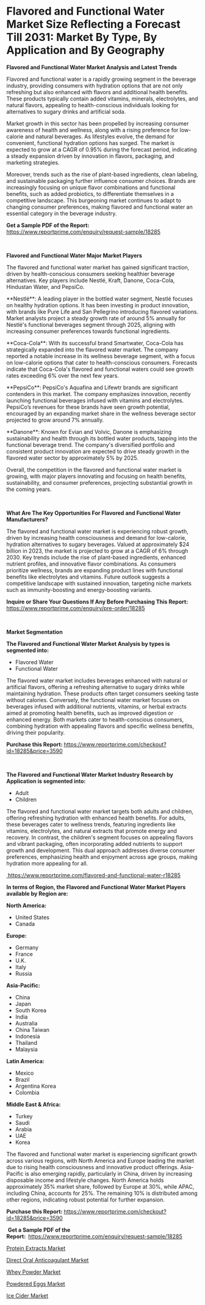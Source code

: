 <p><h1>Flavored and Functional Water Market Size Reflecting a Forecast Till 2031: Market By Type, By Application and By Geography</h1></p><p><strong>Flavored and Functional Water Market Analysis and Latest Trends</strong></p>
<p><p>Flavored and functional water is a rapidly growing segment in the beverage industry, providing consumers with hydration options that are not only refreshing but also enhanced with flavors and additional health benefits. These products typically contain added vitamins, minerals, electrolytes, and natural flavors, appealing to health-conscious individuals looking for alternatives to sugary drinks and artificial soda.</p><p>Market growth in this sector has been propelled by increasing consumer awareness of health and wellness, along with a rising preference for low-calorie and natural beverages. As lifestyles evolve, the demand for convenient, functional hydration options has surged. The market is expected to grow at a CAGR of 0.95% during the forecast period, indicating a steady expansion driven by innovation in flavors, packaging, and marketing strategies. </p><p>Moreover, trends such as the rise of plant-based ingredients, clean labeling, and sustainable packaging further influence consumer choices. Brands are increasingly focusing on unique flavor combinations and functional benefits, such as added probiotics, to differentiate themselves in a competitive landscape. This burgeoning market continues to adapt to changing consumer preferences, making flavored and functional water an essential category in the beverage industry.</p></p>
<p><strong>Get a Sample PDF of the Report:&nbsp;</strong> <a href="https://www.reportprime.com/enquiry/request-sample/18285?utm_campaign=100&utm_medium=2&utm_source=Github&utm_content=ia&utm_term=21112024&utm_id=flavored-and-functional-water">https://www.reportprime.com/enquiry/request-sample/18285</a></p>
<p>&nbsp;</p>
<p><strong>Flavored and Functional Water Major Market Players</strong></p>
<p><p>The flavored and functional water market has gained significant traction, driven by health-conscious consumers seeking healthier beverage alternatives. Key players include Nestlé, Kraft, Danone, Coca-Cola, Hindustan Water, and PepsiCo.</p><p>**Nestlé**: A leading player in the bottled water segment, Nestlé focuses on healthy hydration options. It has been investing in product innovation, with brands like Pure Life and San Pellegrino introducing flavored variations. Market analysts project a steady growth rate of around 5% annually for Nestlé's functional beverages segment through 2025, aligning with increasing consumer preferences towards functional ingredients.</p><p>**Coca-Cola**: With its successful brand Smartwater, Coca-Cola has strategically expanded into the flavored water market. The company reported a notable increase in its wellness beverage segment, with a focus on low-calorie options that cater to health-conscious consumers. Forecasts indicate that Coca-Cola's flavored and functional waters could see growth rates exceeding 6% over the next few years.</p><p>**PepsiCo**: PepsiCo's Aquafina and Lifewtr brands are significant contenders in this market. The company emphasizes innovation, recently launching functional beverages infused with vitamins and electrolytes. PepsiCo’s revenues for these brands have seen growth potential, encouraged by an expanding market share in the wellness beverage sector projected to grow around 7% annually.</p><p>**Danone**: Known for Evian and Volvic, Danone is emphasizing sustainability and health through its bottled water products, tapping into the functional beverage trend. The company's diversified portfolio and consistent product innovation are expected to drive steady growth in the flavored water sector by approximately 5% by 2025.</p><p>Overall, the competition in the flavored and functional water market is growing, with major players innovating and focusing on health benefits, sustainability, and consumer preferences, projecting substantial growth in the coming years.</p></p>
<p>&nbsp;</p>
<p><strong>What Are The Key Opportunities For Flavored and Functional Water Manufacturers?</strong></p>
<p><p>The flavored and functional water market is experiencing robust growth, driven by increasing health consciousness and demand for low-calorie, hydration alternatives to sugary beverages. Valued at approximately $24 billion in 2023, the market is projected to grow at a CAGR of 6% through 2030. Key trends include the rise of plant-based ingredients, enhanced nutrient profiles, and innovative flavor combinations. As consumers prioritize wellness, brands are expanding product lines with functional benefits like electrolytes and vitamins. Future outlook suggests a competitive landscape with sustained innovation, targeting niche markets such as immunity-boosting and energy-boosting variants.</p></p>
<p><strong>Inquire or Share Your Questions If Any Before Purchasing This Report:</strong> <a href="https://www.reportprime.com/enquiry/pre-order/18285?utm_campaign=100&utm_medium=2&utm_source=Github&utm_content=ia&utm_term=21112024&utm_id=flavored-and-functional-water">https://www.reportprime.com/enquiry/pre-order/18285</a></p>
<p>&nbsp;</p>
<p><strong>Market Segmentation</strong></p>
<p><strong>The Flavored and Functional Water Market Analysis by types is segmented into:</strong></p>
<p><ul><li>Flavored Water</li><li>Functional Water</li></ul></p>
<p><p>The flavored water market includes beverages enhanced with natural or artificial flavors, offering a refreshing alternative to sugary drinks while maintaining hydration. These products often target consumers seeking taste without calories. Conversely, the functional water market focuses on beverages infused with additional nutrients, vitamins, or herbal extracts aimed at promoting health benefits, such as improved digestion or enhanced energy. Both markets cater to health-conscious consumers, combining hydration with appealing flavors and specific wellness benefits, driving their popularity.</p></p>
<p><strong>Purchase this Report:&nbsp;</strong><a href="https://www.reportprime.com/checkout?id=18285&price=3590&utm_campaign=100&utm_medium=2&utm_source=Github&utm_content=ia&utm_term=21112024&utm_id=flavored-and-functional-water">https://www.reportprime.com/checkout?id=18285&price=3590</a></p>
<p>&nbsp;</p>
<p><strong>The Flavored and Functional Water Market Industry Research by Application is segmented into:</strong></p>
<p><ul><li>Adult</li><li>Children</li></ul></p>
<p><p>The flavored and functional water market targets both adults and children, offering refreshing hydration with enhanced health benefits. For adults, these beverages cater to wellness trends, featuring ingredients like vitamins, electrolytes, and natural extracts that promote energy and recovery. In contrast, the children's segment focuses on appealing flavors and vibrant packaging, often incorporating added nutrients to support growth and development. This dual approach addresses diverse consumer preferences, emphasizing health and enjoyment across age groups, making hydration more appealing for all.</p></p>
<p><a href="https://www.reportprime.com/flavored-and-functional-water-r18285?utm_campaign=100&utm_medium=2&utm_source=Github&utm_content=ia&utm_term=21112024&utm_id=flavored-and-functional-water">&nbsp;https://www.reportprime.com/flavored-and-functional-water-r18285</a></p>
<p><strong>In terms of Region, the Flavored and Functional Water Market Players available by Region are:</strong></p>
<p>
    <p> <strong> North America: </strong>
        <ul>
            <li>United States</li>
            <li>Canada</li>
        </ul>
        </p> 
    <p> <strong> Europe: </strong>
        <ul>
            <li>Germany</li>
            <li>France</li>
            <li>U.K.</li>
            <li>Italy</li>
            <li>Russia</li>
        </ul>
        </p> 
    <p> <strong> Asia-Pacific: </strong>
        <ul>
            <li>China</li>
            <li>Japan</li>
            <li>South Korea</li>
            <li>India</li>
            <li>Australia</li>
            <li>China Taiwan</li>
            <li>Indonesia</li>
            <li>Thailand</li>
            <li>Malaysia</li>
        </ul>
        </p> 
    <p> <strong> Latin America: </strong>
        <ul>
            <li>Mexico</li>
            <li>Brazil</li>
            <li>Argentina Korea</li>
            <li>Colombia</li>
        </ul>
        </p> 
    <p> <strong> Middle East & Africa: </strong>
        <ul>
            <li>Turkey</li>
            <li>Saudi</li>
            <li>Arabia</li>
            <li>UAE</li>
            <li>Korea</li>
        </ul>
    </p>
    </p>
<p><p>The flavored and functional water market is experiencing significant growth across various regions, with North America and Europe leading the market due to rising health consciousness and innovative product offerings. Asia-Pacific is also emerging rapidly, particularly in China, driven by increasing disposable income and lifestyle changes. North America holds approximately 35% market share, followed by Europe at 30%, while APAC, including China, accounts for 25%. The remaining 10% is distributed among other regions, indicating robust potential for further expansion.</p></p>
<p><strong>Purchase this Report: </strong><a href="https://www.reportprime.com/checkout?id=18285&price=3590&utm_campaign=100&utm_medium=2&utm_source=Github&utm_content=ia&utm_term=21112024&utm_id=flavored-and-functional-water">https://www.reportprime.com/checkout?id=18285&price=3590</a></p>
<p>&nbsp;<strong>Get a Sample PDF of the Report:&nbsp;&nbsp;</strong><a href="https://www.reportprime.com/enquiry/request-sample/18285?utm_campaign=100&utm_medium=2&utm_source=Github&utm_content=ia&utm_term=21112024&utm_id=flavored-and-functional-water">https://www.reportprime.com/enquiry/request-sample/18285</a></p>
<p><strong></strong></p>
<p><p><a href="https://issuu.com/reportprime-2/docs/protein-extracts-market-size-2030.p_7af33f99e98e20?utm_campaign=100&utm_medium=2&utm_source=Github&utm_content=ia&utm_term=21112024&utm_id=flavored-and-functional-water">Protein Extracts Market</a></p><p><a href="https://issuu.com/reportprime-2/docs/direct-oral-anticoagulant-market-si_cab677d6a0a692?utm_campaign=100&utm_medium=2&utm_source=Github&utm_content=ia&utm_term=21112024&utm_id=flavored-and-functional-water">Direct Oral Anticoagulant Market</a></p><p><a href="https://www.linkedin.com/pulse/revenue-generation-insights-whey-powder-market-size-report-2024-2031-mnrwe?utm_campaign=100&utm_medium=2&utm_source=Github&utm_content=ia&utm_term=21112024&utm_id=flavored-and-functional-water">Whey Powder Market</a></p><p><a href="https://www.linkedin.com/pulse/latest-research-powdered-eggs-market-revenue-valuation-trends-forecast-bitee?utm_campaign=100&utm_medium=2&utm_source=Github&utm_content=ia&utm_term=21112024&utm_id=flavored-and-functional-water">Powdered Eggs Market</a></p><p><a href="https://www.linkedin.com/pulse/71-cagr-ice-cider-market-2024-2031-growth-analysis-koncepti-yg0de?utm_campaign=100&utm_medium=2&utm_source=Github&utm_content=ia&utm_term=21112024&utm_id=flavored-and-functional-water">Ice Cider Market</a></p></p>